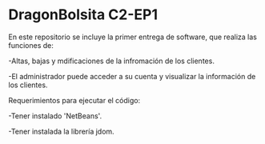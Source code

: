 # DragonBolsita C2-EP1
En este repositorio se incluye la primer entrega de software, que realiza las funciones de:

-Altas, bajas y mdificaciones de la infromación de los clientes.

-El administrador puede acceder a su cuenta y visualizar la información de los clientes.

Requerimientos para ejecutar el código:

-Tener instalado 'NetBeans'.

-Tener instalada la librería jdom.
